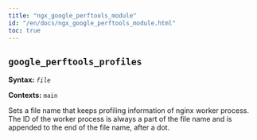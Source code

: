 ```yaml
---
title: "ngx_google_perftools_module"
id: "/en/docs/ngx_google_perftools_module.html"
toc: true
---
```


## `google_perftools_profiles`

**Syntax:** *`file`*

**Contexts:** `main`

Sets a file name that keeps profiling information of
nginx worker process.
The ID of the worker process is always a part of the file name
and is appended to the end of the file name, after a dot.

